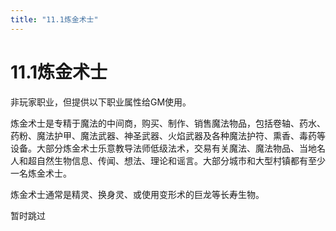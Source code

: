 ```yaml
---
title: "11.1炼金术士"
---
```

# 11.1炼金术士

非玩家职业，但提供以下职业属性给GM使用。

炼金术士是专精于魔法的中间商，购买、制作、销售魔法物品，包括卷轴、药水、药粉、魔法护甲、魔法武器、神圣武器、火焰武器及各种魔法护符、熏香、毒药等设备。大部分炼金术士乐意教导法师低级法术，交易有关魔法、魔法物品、当地名人和超自然生物信息、传闻、想法、理论和谣言。大部分城市和大型村镇都有至少一名炼金术士。

炼金术士通常是精灵、换身灵、或使用变形术的巨龙等长寿生物。

暂时跳过